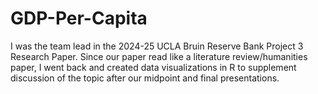 # GDP-Per-Capita
I was the team lead in the 2024-25 UCLA Bruin Reserve Bank Project 3 Research Paper. Since our paper read like a literature review/humanities paper, I went back and created data visualizations in R to supplement discussion of the topic after our midpoint and final presentations.
